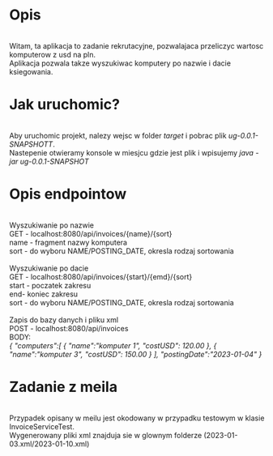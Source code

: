 # Opis
<br>
Witam, ta aplikacja to zadanie rekrutacyjne, pozwalajaca przeliczyc wartosc komputerow z usd na pln.<br>
Aplikacja pozwala takze wyszukiwac komputery po nazwie i dacie ksiegowania.<br>

# Jak uruchomic?
<br>
Aby uruchomic projekt, nalezy wejsc w folder <i>target</i> i pobrac plik <i>ug-0.0.1-SNAPSHOTT</i>.<br>
Nastepenie otwieramy konsole w miesjcu gdzie jest plik i wpisujemy <i>java -jar ug-0.0.1-SNAPSHOT</i>

# Opis endpointow
<br>
Wyszukiwanie po nazwie<br>
GET - localhost:8080/api/invoices/{name}/{sort} <br>
name - fragment nazwy komputera<br>
sort - do wyboru NAME/POSTING_DATE, okresla rodzaj sortowania<br>
<br>
Wyszukiwanie po dacie<br>
GET - localhost:8080/api/invoices/{start}/{emd}/{sort} <br>
start - poczatek zakresu<br>
end- koniec zakresu<br>
sort - do wyboru NAME/POSTING_DATE, okresla rodzaj sortowania<br>
<br>
Zapis do bazy danych i pliku xml<br>
POST - localhost:8080/api/invoices <br>
BODY:<br>
<i>
{
    "computers":[
        {
            "name":"komputer 1",
            "costUSD": 120.00
        },
        {
            "name":"komputer 3",
            "costUSD": 150.00
        }
    ],
    "postingDate":"2023-01-04"
}
</i>

# Zadanie z meila
<br>
Przypadek opisany w meilu jest okodowany w przypadku testowym w klasie InvoiceServiceTest.<br>
Wygenerowany pliki xml znajduja sie w glownym folderze <i></i>(2023-01-03.xml/2023-01-10.xml)</i>
